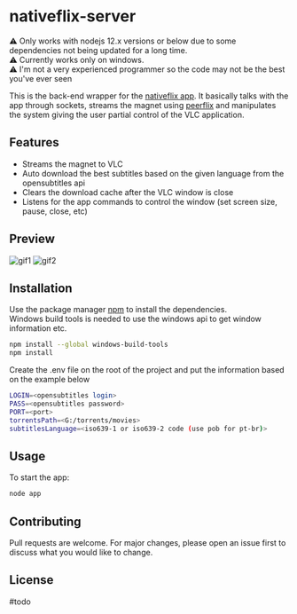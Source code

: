 # nativeflix-server

:warning: Only works with nodejs 12.x versions or below due to some dependencies not being updated for a long time.  
:warning: Currently works only on windows.  
:warning: I'm not a very experienced programmer so the code may not be the best you've ever seen

This is the back-end wrapper for the [nativeflix app](https://github.com/msmaiaa/nativeflix). It basically talks with the app through sockets, streams the magnet using [peerflix](https://github.com/mafintosh/peerflix) and manipulates the system giving the user partial control of the VLC application.  

## Features

* Streams the magnet to VLC
* Auto download the best subtitles based on the given language from the opensubtitles api
* Clears the download cache after the VLC window is close
* Listens for the app commands to control the window (set screen size, pause, close, etc)


## Preview
![gif1](./src/assets/server1.gif)
![gif2](./src/assets/server2.gif)

## Installation

Use the package manager [npm](https://www.npmjs.com/) to install the dependencies.  
Windows build tools is needed to use the windows api to get window information etc.

```bash
npm install --global windows-build-tools 
npm install
```

Create the .env file on the root of the project and put the information based on the example below

```bash
LOGIN=<opensubtitles login>
PASS=<opensubtitles password>
PORT=<port>
torrentsPath=<G:/torrents/movies>
subtitlesLanguage=<iso639-1 or iso639-2 code (use pob for pt-br)>
```

## Usage

To start the app:
```bash
node app
```

## Contributing
Pull requests are welcome. For major changes, please open an issue first to discuss what you would like to change.

## License
#todo
